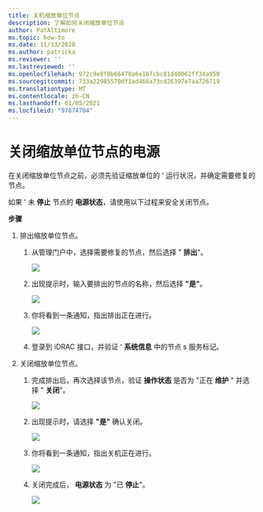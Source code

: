 ```yaml
---
title: 关机缩放单位节点
description: 了解如何关闭缩放单位节点
author: PatAltimore
ms.topic: how-to
ms.date: 11/13/2020
ms.author: patricka
ms.reviewer: ''
ms.lastreviewed: ''
ms.openlocfilehash: 972c9e8f0b66470a6e1b7cbc81d40062ff34a950
ms.sourcegitcommit: 733a22985570df1ad466a73cd26397e7aa726719
ms.translationtype: MT
ms.contentlocale: zh-CN
ms.lasthandoff: 01/05/2021
ms.locfileid: "97874704"
---
```

# <a name="powering-off-scale-unit-nodes"></a>关闭缩放单位节点的电源

在关闭缩放单位节点之前，必须先验证缩放单位的 \' 运行状况，并确定需要修复的节点。

如果 \' 未 **停止** 节点的 **电源状态**，请使用以下过程来安全关闭节点。

**步骤**

1.  排出缩放单位节点。

    1.  从管理门户中，选择需要修复的节点，然后选择 " **排出**"。

        ![](media/image-23.png)
        
    1.  出现提示时，输入要排出的节点的名称，然后选择 **"是"**。

        ![](media/image-24.png)
    
    1.  你将看到一条通知，指出排出正在进行。
    
        ![](media/image-25.png)
        
    1.  登录到 iDRAC 接口，并验证 \' **系统信息** 中的节点 s 服务标记。
    

2.  关闭缩放单位节点。

    1.  完成排出后，再次选择该节点，验证 **操作状态** 是否为 "正在 **维护** " 并选择 " **关闭**"。

        ![](media/image-26.png)
        
    1.  出现提示时，请选择 **"是"** 确认关闭。
    
        ![](media/image-27.png)
        
    1.  你将看到一条通知，指出关机正在进行。

        ![](media/image-28.png)
    
    1.  关闭完成后， **电源状态** 为 "已 **停止**"。
    
        ![](media/image-29.png)
        